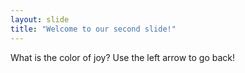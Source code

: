```yaml
---
layout: slide
title: "Welcome to our second slide!"
---
```

What is the color of joy?
Use the left arrow to go back!
